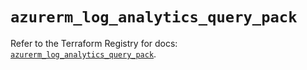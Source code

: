 # `azurerm_log_analytics_query_pack`

Refer to the Terraform Registry for docs: [`azurerm_log_analytics_query_pack`](https://registry.terraform.io/providers/hashicorp/azurerm/4.36.0/docs/resources/log_analytics_query_pack).
